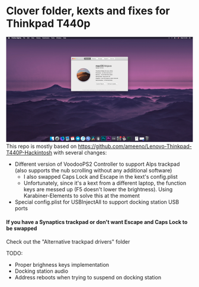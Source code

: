 # Clover folder, kexts and fixes for Thinkpad T440p
![T440p Hackintosh](screen.png)
This repo is mostly based on https://github.com/ameeno/Lenovo-Thinkpad-T440P-Hackintosh with several changes:

* Different version of VoodooPS2 Controller to support Alps trackpad (also supports the nub scrolling without any additional software)
   * I also swapped Caps Lock and Escape in the kext's config.plist
   * Unfortunately, since it's a kext from a different laptop, the function keys are messed up (F5 doesn't lower the brightness). Using Karabiner-Elements to solve this at the moment
* Special config.plist for USBInjectAll to support docking station USB ports

#### If you have a Synaptics trackpad or don't want Escape and Caps Lock to be swapped
Check out the "Alternative trackpad drivers" folder

TODO:
* Proper brighness keys implementation
* Docking station audio
* Address reboots when trying to suspend on docking station

